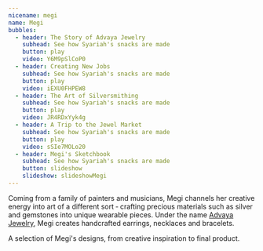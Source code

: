 ```yaml
---
nicename: megi
name: Megi
bubbles:
  - header: The Story of Advaya Jewelry
    subhead: See how Syariah's snacks are made
    button: play
    video: Y6M9pSlCoP0
  - header: Creating New Jobs   
    subhead: See how Syariah's snacks are made
    button: play
    video: iEXU0FHPEW8
  - header: The Art of Silversmithing
    subhead: See how Syariah's snacks are made
    button: play
    video: JR4RDxYyk4g
  - header: A Trip to the Jewel Market
    subhead: See how Syariah's snacks are made
    button: play
    video: sSIe7MOLo20
  - header: Megi's Sketchbook
    subhead: See how Syariah's snacks are made
    button: slideshow
    slideshow: slideshowMegi
---
```


<p>Coming from a family of painters and musicians, Megi channels her creative energy into art of a different sort &dash; crafting precious materials such as silver and gemstones into unique wearable pieces. Under the name <a href="http://advayajewel.com/" target="_blank">Advaya Jewelry</a>, Megi creates handcrafted earrings, necklaces and bracelets.</p>

<p class="slideshow-only">A selection of Megi's designs, from creative inspiration to final product.</p>